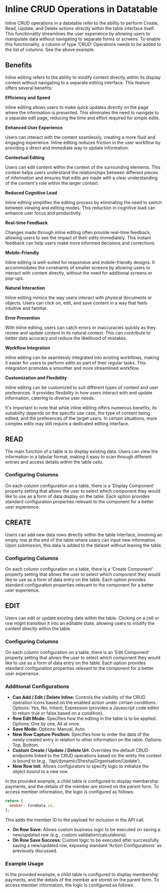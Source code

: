 # Inline CRUD Operations in Datatable

Inline CRUD operations in a datatable refer to the ability to perform Create, Read, Update, and Delete actions directly within the table interface itself. This functionality streamlines the user experience by allowing users to manipulate data without navigating to separate forms or screens. To enable this functionality, a column of type ‘CRUD’ Operations needs to be added to the list of columns. See the above example.

## Benefits

Inline editing refers to the ability to modify content directly within its display context without navigating to a separate editing interface. This feature offers several benefits:

**Efficiency and Speed**

Inline editing allows users to make quick updates directly on the page where the information is presented. This eliminates the need to navigate to a separate edit page, reducing the time and effort required for simple edits.

**Enhanced User Experience**

Users can interact with the content seamlessly, creating a more fluid and engaging experience. Inline editing reduces friction in the user workflow by providing a direct and immediate way to update information.

**Contextual Editing**

Users can edit content within the context of the surrounding elements. This context helps users understand the relationships between different pieces of information and ensures that edits are made with a clear understanding of the content's role within the larger context.

**Reduced Cognitive Load**

Inline editing simplifies the editing process by eliminating the need to switch between viewing and editing modes. This reduction in cognitive load can enhance user focus and productivity.

**Real-time Feedback**

Changes made through inline editing often provide real-time feedback, allowing users to see the impact of their edits immediately. This instant feedback can help users make more informed decisions and corrections.

**Mobile-Friendly**

Inline editing is well-suited for responsive and mobile-friendly designs. It accommodates the constraints of smaller screens by allowing users to interact with content directly, without the need for additional screens or pop-ups.

**Natural Interaction**

Inline editing mimics the way users interact with physical documents or objects. Users can click on, edit, and save content in a way that feels intuitive and familiar.

**Error Prevention**

With inline editing, users can catch errors or inaccuracies quickly as they review and update content in its natural context. This can contribute to better data accuracy and reduce the likelihood of mistakes.

**Workflow Integration**

Inline editing can be seamlessly integrated into existing workflows, making it easier for users to perform edits as part of their regular tasks. This integration promotes a smoother and more streamlined workflow.

**Customization and Flexibility**

Inline editing can be customized to suit different types of content and user preferences. It provides flexibility in how users interact with and update information, catering to diverse user needs.

It's important to note that while inline editing offers numerous benefits, its suitability depends on the specific use case, the type of content being edited, and the preferences of the target users. In certain situations, more complex edits may still require a dedicated editing interface.

## READ

The main function of a table is to display existing data. Users can view the information in a tabular format, making it easy to scan through different entries and access details within the table cells.

### Configuring Columns

On each column configuration on a table, there is a ‘Display Component’ property setting that allows the user to select which component they would like to use as a form of data display on the table. Each option provides standard configuration properties relevant to the component for a better user experience.

## CREATE

Users can add new data rows directly within the table interface, involving an empty row at the end of the table where users can input new information. Upon submission, this data is added to the dataset without leaving the table.

### Configuring Columns

On each column configuration on a table, there is a ‘Create Component’ property setting that allows the user to select which component they would like to use as a form of data entry on the table. Each option provides standard configuration properties relevant to the component for a better user experience.

## EDIT

Users can edit or update existing data within the table. Clicking on a cell or row might transition it into an editable state, allowing users to modify the content directly within the table.

### Configuring Columns

On each column configuration on a table, there is an ‘Edit Component’ property setting that allows the user to select which component they would like to use as a form of data entry on the table. Each option provides standard configuration properties relevant to the component for a better user experience.

### Additional Configurations

- **Can Add / Edit / Delete Inline:** Controls the visibility of the CRUD operation icons based on the enabled action under certain conditions. Options: Yes, No, Inherit, Expression (provides a Javascript code editor to return true or false based on a condition).
- **Row Edit Mode:** Specifies how the editing in the table is to be applied. Options: One by one, All at once.
- **Save Mode:** Options: Manual, Auto.
- **New Row Capture Position:** Specifies how to order the data of the newly created entry in relation to other information on the table. Options: Top, Bottom.
- **Custom Create / Update / Delete Url:** Overrides the default CRUD endpoints linked to the CRUD operations based on the entity the context is bound to (e.g., ‘/api/dynamic/Shesha/Organisation/Update’).
- **New Row Init:** Allows configurators to specify logic to initialize the object bound to a new row.

In the provided example, a child table is configured to display membership payments, and the details of the member are stored on the parent form. To access member information, the logic is configured as follows:

```javascript
return {
  member: formData.id,
};
```

This adds the member ID to the payload for inclusion in the API call.

- **On Row Save:** Allows custom business logic to be executed on saving a new/updated row (e.g., custom validation/calculations).
- **On Row Save Success:** Custom logic to be executed after successfully saving a new/updated row, exposing standard 'Action Configurations' as previously discussed.

### Example Usage

In the provided example, a child table is configured to display membership payments, and the details of the member are stored on the parent form. To access member information, the logic is configured as follows:
